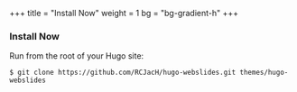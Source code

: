 +++
title = "Install Now"
weight = 1
bg = "bg-gradient-h"
+++
<!-- : .wrap -->

### **Install Now**
<!-- : .text-intro -->Run from the root of your Hugo site:
~~~
$ git clone https://github.com/RCJacH/hugo-webslides.git themes/hugo-webslides
~~~
